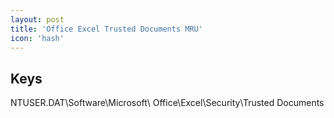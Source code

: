 ```yaml
---
layout: post
title: 'Office Excel Trusted Documents MRU'
icon: 'hash'
---
```


## Keys

NTUSER.DAT\Software\Microsoft\ Office\Excel\Security\Trusted Documents


